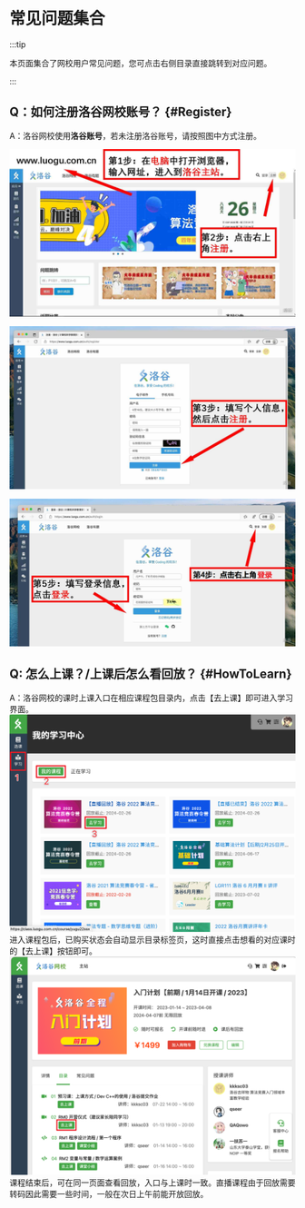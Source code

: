 # 常见问题集合

:::tip

本页面集合了网校用户常见问题，您可点击右侧目录直接跳转到对应问题。

:::

## Q：如何注册洛谷网校账号？ {#Register}

A：洛谷网校使用**洛谷账号**，若未注册洛谷账号，请按照图中方式注册。

![进入主站后，点击注册按钮](_image/register-1.png)

![填写个人信息后注册](_image/register-2.png)

![登录洛谷账号](_image/register-3.png)

## Q: 怎么上课？/上课后怎么看回放？ {#HowToLearn}

A：洛谷网校的课时上课入口在相应课程包目录内，点击【去上课】即可进入学习界面。
![进入课程包](_image/into_course.png)
进入课程包后，已购买状态会自动显示目录标签页，这时直接点击想看的对应课时的【去上课】按钮即可。
![进入课程](_image/into_class.png)
课程结束后，可在同一页面查看回放，入口与上课时一致。直播课程由于回放需要转码因此需要一些时间，一般在次日上午前能开放回放。
